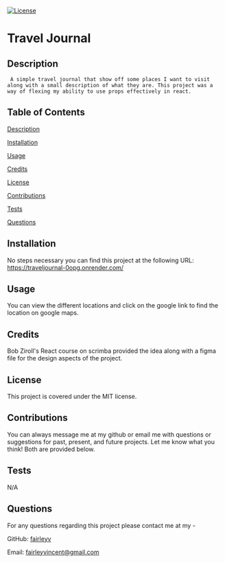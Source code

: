 [![License](https://img.shields.io/badge/License-MIT-yellow.svg)](https://opensource.org/licenses/MIT)

# Travel Journal 

## Description 

	 A simple travel journal that show off some places I want to visit along with a small description of what they are. This project was a way of flexing my ability to use props effectively in react.  

## Table of Contents

  [Description](#description)

  [Installation](#installation)

  [Usage](#usage)

  [Credits](#credits)

  [License](#license)

  [Contributions](#contributions)

  [Tests](#tests)

  [Questions](#questions)
## Installation

No steps necessary you can find this project at the following URL: https://traveljournal-0opg.onrender.com/

## Usage 

You can view the different locations and click on the google link to find the location on google maps.  

## Credits 

Bob Ziroll's React course on scrimba provided the idea along with a figma file for the design aspects of the project.  

## License 

This project is covered under the MIT license. 
 
## Contributions 

You can always message me at my github or email me with questions or suggestions for past, present, and future projects. Let me know what you think! Both are provided below. 

## Tests 

N/A

## Questions 

For any questions regarding this project please contact me at my -

GitHub: [fairleyv](https://github.com/fairleyv) 

Email: fairleyvincent@gmail.com
